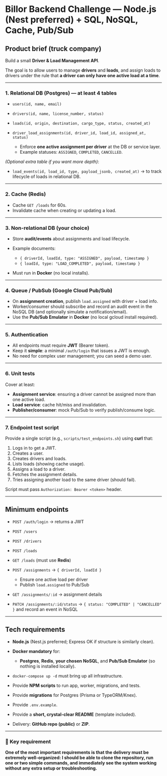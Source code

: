# Billor Backend Challenge — Node.js (Nest preferred) + SQL, NoSQL, Cache, Pub/Sub

## Product brief (truck company)

Build a small **Driver & Load Management API**.

The goal is to allow users to manage **drivers** and **loads**, and assign loads to drivers under the rule that **a driver can only have one active load at a time**.

---

### 1. Relational DB (Postgres) — at least **4 tables**

* `users(id, name, email)`
* `drivers(id, name, license_number, status)`
* `loads(id, origin, destination, cargo_type, status, created_at)`
* `driver_load_assignments(id, driver_id, load_id, assigned_at, status)`

  * Enforce **one active assignment per driver** at the DB or service layer.
  * Example statuses: `ASSIGNED`, `COMPLETED`, `CANCELLED`.

*(Optional extra table if you want more depth)*:

* `load_events(id, load_id, type, payload_jsonb, created_at)` → to track lifecycle of loads in relational DB.

---

### 2. Cache (Redis)

* Cache `GET /loads` for 60s.
* Invalidate cache when creating or updating a load.

---

### 3. Non-relational DB (your choice)

* Store **audit/events** about assignments and load lifecycle.
* Example documents:

  * `{ driverId, loadId, type: "ASSIGNED", payload, timestamp }`
  * `{ loadId, type: "LOAD_COMPLETED", payload, timestamp }`
* Must run in **Docker** (no local installs).

---

### 4. Queue / PubSub (Google Cloud Pub/Sub)

* On **assignment creation**, publish `load.assigned` with driver + load info.
* Worker/consumer should subscribe and record an audit event in the NoSQL DB (and optionally simulate a notification/email).
* Use the **Pub/Sub Emulator** in **Docker** (no local gcloud install required).

---

### 5. Authentication

* All endpoints must require **JWT** (Bearer token).
* Keep it **simple**: a minimal `/auth/login` that issues a JWT is enough.
* No need for complex user management; you can seed a demo user.

---

### 6. Unit tests

Cover at least:

* **Assignment service**: ensuring a driver cannot be assigned more than one active load.
* **Load service**: cache hit/miss and invalidation.
* **Publisher/consumer**: mock Pub/Sub to verify publish/consume logic.

---

### 7. Endpoint test script

Provide a single script (e.g., `scripts/test_endpoints.sh`) using **curl** that:

1. Logs in to get a JWT.
2. Creates a user.
3. Creates drivers and loads.
4. Lists loads (showing cache usage).
5. Assigns a load to a driver.
6. Fetches the assignment details.
7. Tries assigning another load to the same driver (should fail).

Script must pass `Authorization: Bearer <token>` header.

---

## Minimum endpoints

* `POST /auth/login` → returns a JWT
* `POST /users`
* `POST /drivers`
* `POST /loads`
* `GET /loads` (must use **Redis**)
* `POST /assignments` → `{ driverId, loadId }`

  * Ensure one active load per driver
  * Publish `load.assigned` to Pub/Sub
* `GET /assignments/:id` → assignment details
* `PATCH /assignments/:id/status` → `{ status: "COMPLETED" | "CANCELLED" }` and record an event in NoSQL

---

## Tech requirements

* **Node.js** (Nest.js preferred; Express OK if structure is similarly clean).
* **Docker mandatory** for:

  * **Postgres**, **Redis**, **your chosen NoSQL**, and **Pub/Sub Emulator** (so nothing is installed locally).
* `docker-compose up -d` must bring up all infrastructure.
* Provide **NPM scripts** to run app, worker, migrations, and tests.
* Provide **migrations** for Postgres (Prisma or TypeORM/Knex).
* Provide `.env.example`.
* Provide a **short, crystal-clear README** (template included).
* Delivery: **GitHub repo (public)** or **ZIP**.

---

### 🔑 Key requirement

**One of the most important requirements is that the delivery must be extremely well-organized: I should be able to clone the repository, run one or two simple commands, and immediately see the system working without any extra setup or troubleshooting.**

